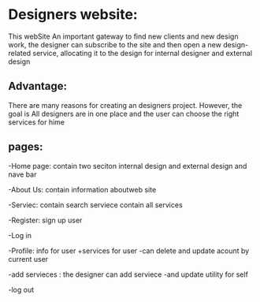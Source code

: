 # Designers website:

This webSite  An important gateway to find new clients and new design work, the designer can subscribe to the site and then open a new design-related service, allocating it to the design for internal designer and external design


## Advantage:
There are many reasons for creating an  designers project. However, the goal is All designers are in one place and the user can choose the right services for hime 


## pages:
-Home page:
contain two seciton internal design and external design 
and nave bar

-About Us:
contain information aboutweb site 


-Serviec:
contain search serviece
contain all services

-Register:
sign up user


-Log in 

-Profile:
info for user +services for user
-can delete and update acount by current user

-add servieces :
 the designer can add serviece 
-and update utility for self


-log out




